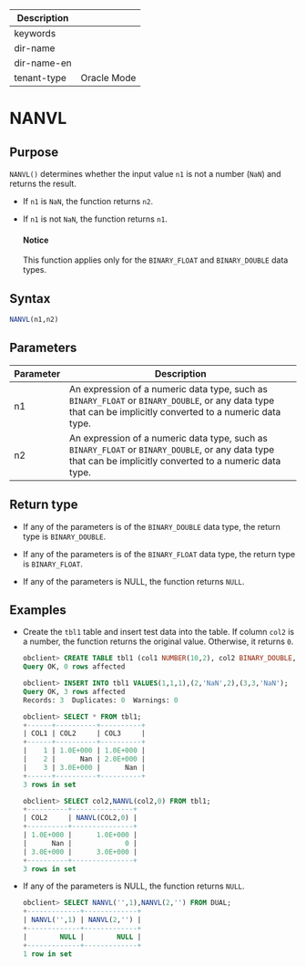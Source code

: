 | Description   |                 |
|---------------|-----------------|
| keywords      |                 |
| dir-name      |                 |
| dir-name-en   |                 |
| tenant-type   | Oracle Mode     |

# NANVL

## Purpose

`NANVL()` determines whether the input value `n1` is not a number (`NaN`) and returns the result.

* If `n1` is `NaN`, the function returns `n2`.

* If `n1` is not `NaN`, the function returns `n1`.

  <main id="notice" type='notice'>
    <h4>Notice</h4>
    <p>This function applies only for the <code>BINARY_FLOAT</code> and <code>BINARY_DOUBLE</code> data types. </p>
  </main>

## Syntax

```sql
NANVL(n1,n2)
```

## Parameters

| Parameter | Description |
|----|-------------------------------------------------------------|
| n1 | An expression of a numeric data type, such as `BINARY_FLOAT` or `BINARY_DOUBLE`, or any data type that can be implicitly converted to a numeric data type.  |
| n2 | An expression of a numeric data type, such as `BINARY_FLOAT` or `BINARY_DOUBLE`, or any data type that can be implicitly converted to a numeric data type.  |

## Return type

* If any of the parameters is of the `BINARY_DOUBLE` data type, the return type is `BINARY_DOUBLE`.

* If any of the parameters is of the `BINARY_FLOAT` data type, the return type is `BINARY_FLOAT`.

* If any of the parameters is NULL, the function returns `NULL`.

## Examples

* Create the `tbl1` table and insert test data into the table. If column `col2` is a number, the function returns the original value. Otherwise, it returns `0`.

   ```sql
   obclient> CREATE TABLE tbl1 (col1 NUMBER(10,2), col2 BINARY_DOUBLE, col3 BINARY_FLOAT);
   Query OK, 0 rows affected

   obclient> INSERT INTO tbl1 VALUES(1,1,1),(2,'NaN',2),(3,3,'NaN');
   Query OK, 3 rows affected
   Records: 3  Duplicates: 0  Warnings: 0

   obclient> SELECT * FROM tbl1;
   +------+----------+----------+
   | COL1 | COL2     | COL3     |
   +------+----------+----------+
   |    1 | 1.0E+000 | 1.0E+000 |
   |    2 |      Nan | 2.0E+000 |
   |    3 | 3.0E+000 |      Nan |
   +------+----------+----------+
   3 rows in set

   obclient> SELECT col2,NANVL(col2,0) FROM tbl1;
   +----------+---------------+
   | COL2     | NANVL(COL2,0) |
   +----------+---------------+
   | 1.0E+000 |      1.0E+000 |
   |      Nan |             0 |
   | 3.0E+000 |      3.0E+000 |
   +----------+---------------+
   3 rows in set
   ```

* If any of the parameters is NULL, the function returns `NULL`.

   ```sql
   obclient> SELECT NANVL('',1),NANVL(2,'') FROM DUAL;
   +-------------+-------------+
   | NANVL('',1) | NANVL(2,'') |
   +-------------+-------------+
   |        NULL |        NULL |
   +-------------+-------------+
   1 row in set
   ```
